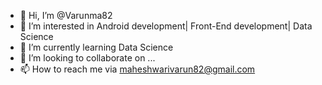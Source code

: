 - 👋 Hi, I’m @Varunma82
- 👀 I’m interested in Android development| Front-End development| Data Science
- 🌱 I’m currently learning Data Science
- 💞️ I’m looking to collaborate on ...
- 📫 How to reach me via maheshwarivarun82@gmail.com

<!---
Varunma82/Varunma82 is a ✨ special ✨ repository because its `README.md` (this file) appears on your GitHub profile.
You can click the Preview link to take a look at your changes.
--->
